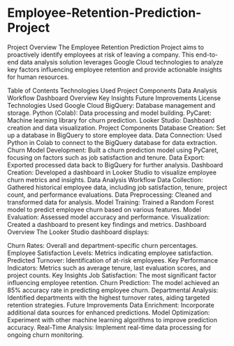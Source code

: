 # Employee-Retention-Prediction-Project
Project Overview
The Employee Retention Prediction Project aims to proactively identify employees at risk of leaving a company. This end-to-end data analysis solution leverages Google Cloud technologies to analyze key factors influencing employee retention and provide actionable insights for human resources.

Table of Contents
Technologies Used
Project Components
Data Analysis Workflow
Dashboard Overview
Key Insights
Future Improvements
License
Technologies Used
Google Cloud BigQuery: Database management and storage.
Python (Colab): Data processing and model building.
PyCaret: Machine learning library for churn prediction.
Looker Studio: Dashboard creation and data visualization.
Project Components
Database Creation: Set up a database in BigQuery to store employee data.
Data Connection: Used Python in Colab to connect to the BigQuery database for data extraction.
Churn Model Development: Built a churn prediction model using PyCaret, focusing on factors such as job satisfaction and tenure.
Data Export: Exported processed data back to BigQuery for further analysis.
Dashboard Creation: Developed a dashboard in Looker Studio to visualize employee churn metrics and insights.
Data Analysis Workflow
Data Collection: Gathered historical employee data, including job satisfaction, tenure, project count, and performance evaluations.
Data Preprocessing: Cleaned and transformed data for analysis.
Model Training: Trained a Random Forest model to predict employee churn based on various features.
Model Evaluation: Assessed model accuracy and performance.
Visualization: Created a dashboard to present key findings and metrics.
Dashboard Overview
The Looker Studio dashboard displays:

Churn Rates: Overall and department-specific churn percentages.
Employee Satisfaction Levels: Metrics indicating employee satisfaction.
Predicted Turnover: Identification of at-risk employees.
Key Performance Indicators: Metrics such as average tenure, last evaluation scores, and project counts.
Key Insights
Job Satisfaction: The most significant factor influencing employee retention.
Churn Prediction: The model achieved an 85% accuracy rate in predicting employee churn.
Departmental Analysis: Identified departments with the highest turnover rates, aiding targeted retention strategies.
Future Improvements
Data Enrichment: Incorporate additional data sources for enhanced predictions.
Model Optimization: Experiment with other machine learning algorithms to improve prediction accuracy.
Real-Time Analysis: Implement real-time data processing for ongoing churn monitoring.
